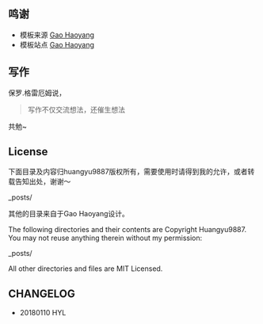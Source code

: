 ## 鸣谢
- 模板来源 [Gao Haoyang](https://github.com/Gaohaoyang/gaohaoyang.github.io)
- 模板站点 [Gao Haoyang](http://gaohaoyang.github.io)


## 写作


保罗.格雷厄姆说，

> 写作不仅交流想法，还催生想法

共勉~

## License


下面目录及内容归huangyu9887版权所有，需要使用时请得到我的允许，或者转载告知出处，谢谢～

_posts/

其他的目录来自于Gao Haoyang设计。



The following directories and their contents are Copyright Huangyu9887. You may not reuse anything therein without my permission:

_posts/

All other directories and files are MIT Licensed. 

## CHANGELOG

- 20180110 HYL
